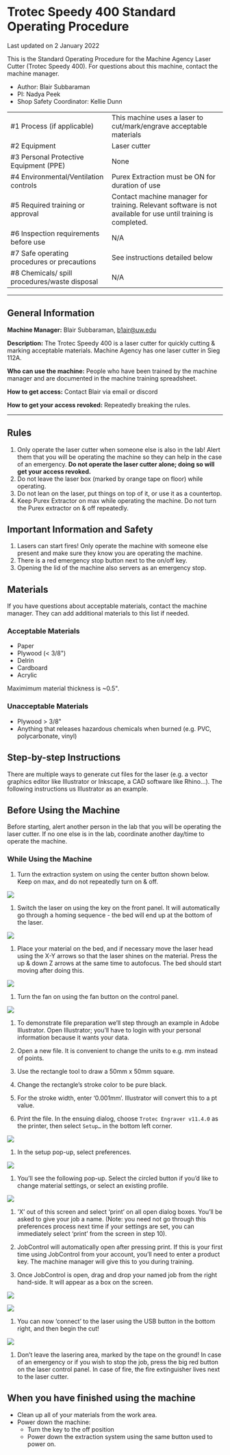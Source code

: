 # Trotec Speedy 400 Standard Operating Procedure

Last updated on 2 January 2022

This is the Standard Operating Procedure for the Machine Agency Laser Cutter
(Trotec Speedy 400). For questions about this machine, contact the machine
manager.

- Author: Blair Subbaraman
- PI: Nadya Peek
- Shop Safety Coordinator: Kellie Dunn

|                                               |                                                                                                               |
| --------------------------------------------- | ------------------------------------------------------------------------------------------------------------- |
| #1 Process (if applicable)                    | This machine uses a laser to cut/mark/engrave acceptable materials                                            |
| #2 Equipment                                  | Laser cutter                                                                                                  |
| #3 Personal Protective Equipment (PPE)        | None                                                                                                          |
| #4 Environmental/Ventilation controls         | Purex Extraction must be ON for duration of use                                                               |
| #5 Required training or approval              | Contact machine manager for training. Relevant software is not available for use until training is completed. |
| #6 Inspection requirements before use         | N/A                                                                                                           |
| #7 Safe operating procedures or precautions   | See instructions detailed below                                                                               |
| #8 Chemicals/ spill procedures/waste disposal | N/A                                                                                                           |

---

## General Information

**Machine Manager:** Blair Subbaraman, b1air@uw.edu

**Description:** The Trotec Speedy 400 is a laser cutter for quickly cutting &
marking acceptable materials. Machine Agency has one laser cutter in Sieg 112A.

**Who can use the machine:** People who have been trained by the machine manager
and are documented in the machine training spreadsheet.

**How to get access:** Contact Blair via email or discord

**How to get your access revoked:** Repeatedly breaking the rules.

---

## Rules

1. Only operate the laser cutter when someone else is also in the lab! Alert
   them that you will be operating the machine so they can help in the case of
   an emergency. **Do not operate the laser cutter alone; doing so will get your
   access revoked.**
2. Do not leave the laser box (marked by orange tape on floor) while operating.
3. Do not lean on the laser, put things on top of it, or use it as a countertop.
4. Keep Purex Extractor on max while operating the machine. Do not turn the
   Purex extractor on & off repeatedly.

## Important Information and Safety

1. Lasers can start fires! Only operate the machine with someone else present
   and make sure they know you are operating the machine.
2. There is a red emergency stop button next to the on/off key.
3. Opening the lid of the machine also servers as an emergency stop.

## Materials

If you have questions about acceptable materials, contact the machine manager.
They can add additional materials to this list if needed.

### Acceptable Materials

- Paper
- Plywood (< 3/8")
- Delrin
- Cardboard
- Acrylic

Maximimum material thickness is ~0.5".

### Unacceptable Materials

- Plywood > 3/8"
- Anything that releases hazardous chemicals when burned (e.g. PVC,
  polycarbonate, vinyl)

## Step-by-step Instructions

There are multiple ways to generate cut files for the laser (e.g. a vector
graphics editor like Illustrator or Inkscape, a CAD software like Rhino...). The
following instructions us Illustrator as an example.

## Before Using the Machine

Before starting, alert another person in the lab that you will be operating the
laser cutter. If no one else is in the lab, coordinate another day/time to
operate the machine.

### While Using the Machine

1. Turn the extraction system on using the center button shown below. Keep on
   max, and do not repeatedly turn on & off.

![](images/extraction.png)

1. Switch the laser on using the key on the front panel. It will automatically
   go through a homing sequence - the bed will end up at the bottom of the
   laser.

![](images/key.png)

1. Place your material on the bed, and if necessary move the laser head using
   the X-Y arrows so that the laser shines on the material. Press the up & down
   Z arrows at the same time to autofocus. The bed should start moving after
   doing this.

![](images/autofocus.png)

1. Turn the fan on using the fan button on the control panel.

![](images/fan.png)

1. To demonstrate file preparation we’ll step through an example in Adobe
   Illustrator. Open Illustrator; you’ll have to login with your personal
   information because it wants your data.

2. Open a new file. It is convenient to change the units to e.g. mm instead of
   points.

3. Use the rectangle tool to draw a 50mm x 50mm square.

4. Change the rectangle’s stroke color to be pure black.

5. For the stroke width, enter ‘0.001mm’. Illustrator will convert this to a pt
   value.

6. Print the file. In the ensuing dialog, choose `Trotec Engraver v11.4.0` as
   the printer, then select `Setup…` in the bottom left corner.

![](images/print.png)

1.  In the setup pop-up, select preferences.

![](images/printprefs.png)

1.  You’ll see the following pop-up. Select the circled button if you’d like to
    change material settings, or select an existing profile.

![](images/materialsettings.png)

1.  'X’ out of this screen and select ‘print’ on all open dialog boxes. You’ll
    be asked to give your job a name. (Note: you need not go through this
    preferences process next time if your settings are set, you can immediately
    select ‘print’ from the screen in step 10).

2.  JobControl will automatically open after pressing print. If this is your
    first time using JobControl from your account, you’ll need to enter a
    product key. The machine manager will give this to you during training.

3.  Once JobControl is open, drag and drop your named job from the right
    hand-side. It will appear as a box on the screen.

![](images/jobcontrol.png)

![](images/job.png)

1.  You can now ‘connect’ to the laser using the USB button in the bottom right,
    and then begin the cut!

![](images/sendtomachine.png)

1.  Don’t leave the lasering area, marked by the tape on the ground! In case of
    an emergency or if you wish to stop the job, press the big red button on the
    laser control panel. In case of fire, the fire extinguisher lives next to
    the laser cutter.

## When you have finished using the machine

- Clean up all of your materials from the work area.
- Power down the machine:
  - Turn the key to the off position
  - Power down the extraction system using the same button used to power on.

